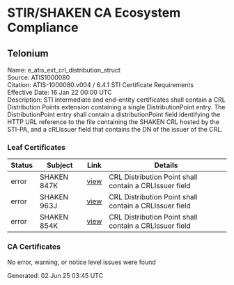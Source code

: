 # STIR/SHAKEN CA Ecosystem Compliance

## Telonium

Name: e_atis_ext_crl_distribution_struct\
Source: ATIS1000080\
Citation: ATIS-1000080.v004 / 6.4.1 STI Certificate Requirements\
Effective Date: 16 Jan 22 00:00 UTC\
Description: STI intermediate and end-entity certificates shall contain a CRL Distribution Points extension containing a single DistributionPoint entry. The DistributionPoint entry shall contain a distributionPoint field identifying the HTTP URL reference to the file containing the SHAKEN CRL hosted by the STI-PA, and a cRLIssuer field that contains the DN of the issuer of the CRL.

### Leaf Certificates

| Status | Subject | Link | Details |
|--------|---------|------|---------|
| error | SHAKEN 847K | [view](../../CERTS/b973a038898de5f18bcf1e65751096cf4f788fb8f7d2cb53e29509e333600472/README.md) | CRL Distribution Point shall contain a CRLIssuer field |
| error | SHAKEN 963J | [view](../../CERTS/ceef9f6d88a1efc4c056ecaf0f5d42c5f106fb5fc895c8ccc1f7ea97b6ac1093/README.md) | CRL Distribution Point shall contain a CRLIssuer field |
| error | SHAKEN 854K | [view](../../CERTS/bfea21afc2db20c52f74b16c054d12ff6e839acc8b18401aced0154ef7e03750/README.md) | CRL Distribution Point shall contain a CRLIssuer field |

### CA Certificates

No error, warning, or notice level issues were found


Generated: 02 Jun 25 03:45 UTC